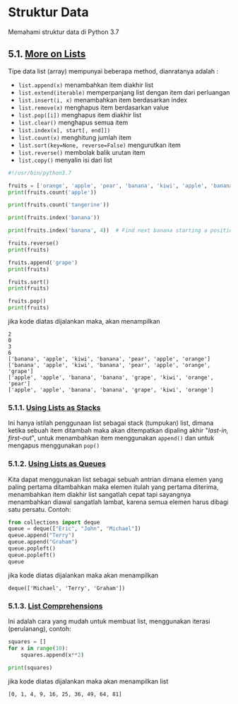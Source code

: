 # Struktur Data
Memahami struktur data di Python 3.7

## 5.1. [More on Lists](https://docs.python.org/3/tutorial/datastructures.html#more-on-lists)
Tipe data list (array) mempunyai beberapa method, dianratanya adalah :
- `list.append(x)` menambahkan item diakhir list
- `list.extend(iterable)` memperpanjang list dengan item dari perluangan
- `list.insert(i, x)` menambahkan item berdasarkan index
- `list.remove(x)` menghapus item berdasarkan value
- `list.pop([i])` menghapus item diakhir list
- `list.clear()` menghapus semua item
- `list.index(x[, start[, end]])`
- `list.count(x)` menghitung jumlah item
- `list.sort(key=None, reverse=False)` mengurutkan item
- `list.reverse()` membolak balik urutan item
- `list.copy()` menyalin isi dari list

```python
#!/usr/bin/python3.7

fruits = ['orange', 'apple', 'pear', 'banana', 'kiwi', 'apple', 'banana']
print(fruits.count('apple'))

print(fruits.count('tangerine'))

print(fruits.index('banana'))

print(fruits.index('banana', 4))  # Find next banana starting a position 4

fruits.reverse()
print(fruits)

fruits.append('grape')
print(fruits)

fruits.sort()
print(fruits)

fruits.pop()
print(fruits)
```

jika kode diatas dijalankan maka, akan menampilkan 
```
2
0
3
6
['banana', 'apple', 'kiwi', 'banana', 'pear', 'apple', 'orange']
['banana', 'apple', 'kiwi', 'banana', 'pear', 'apple', 'orange', 'grape']
['apple', 'apple', 'banana', 'banana', 'grape', 'kiwi', 'orange', 'pear']
['apple', 'apple', 'banana', 'banana', 'grape', 'kiwi', 'orange']
```

### 5.1.1. [Using Lists as Stacks](https://docs.python.org/3/tutorial/datastructures.html#using-lists-as-stacks)
Ini hanya istilah penggunaan list sebagai stack (tumpukan) list, dimana ketika sebuah item ditambah maka akan ditempatkan dipaling akhir "_last-in, first-out_", untuk menambahkan item menggunakan `append()` dan untuk mengapus menggunakan `pop()`


### 5.1.2. [Using Lists as Queues](https://docs.python.org/3/tutorial/datastructures.html#using-lists-as-queues)
Kita dapat menggunakan list sebagai sebuah antrian dimana elemen yang paling pertama ditambahkan maka elemen itulah yang pertama diterima, menambahkan item diakhir list sangatlah cepat tapi sayangnya menambahkan diawal sangatlah lambat, karena semua elemen harus dibagi satu persatu. Contoh:

```python
from collections import deque
queue = deque(["Eric", "John", "Michael"])
queue.append("Terry")
queue.append("Graham")
queue.popleft()
queue.popleft()
queue
```

jika kode diatas dijalankan maka akan menampilkan
```
deque(['Michael', 'Terry', 'Graham'])
```

### 5.1.3. [List Comprehensions](https://docs.python.org/3/tutorial/datastructures.html#list-comprehensions)
Ini adalah cara yang mudah untuk membuat list, menggunakan iterasi (perulanang), contoh:

```python
squares = []
for x in range(10):
    squares.append(x**2)

print(squares)
```

jika kode diatas dijalankan maka akan menampilkan list
```
[0, 1, 4, 9, 16, 25, 36, 49, 64, 81]
```

